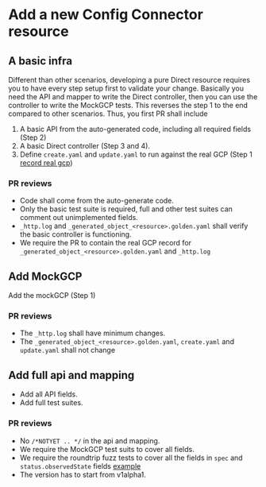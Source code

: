 # Add a new Config Connector resource

## A basic infra 

Different than other scenarios, developing a pure Direct resource requires you to have every step setup first to validate your change. Basically you need the API and mapper to write the Direct controller, then you can use the controller to write the MockGCP tests. This reverses the step 1 to the end compared to other scenarios. Thus, you first PR shall include

1. A basic API from the auto-generated code, including all required fields (Step 2)
2. A basic Direct controller (Step 3 and 4).
3. Define `create.yaml` and `update.yaml` to run against the real GCP (Step 1 [record real gcp](../guides/1-add-mockgcp-tests.md#record-real-gcp-log))

### PR reviews

* Code shall come from the auto-generate code.
* Only the basic test suite is required, full and other test suites can comment out unimplemented fields.
* `_http.log` and  `_generated_object_<resource>.golden.yaml` shall verify the basic controller is functioning.
* We require the PR to contain the real GCP record for `_generated_object_<resource>.golden.yaml` and `_http.log` 

## Add MockGCP 

Add the mockGCP (Step 1) 

### PR reviews

* The `_http.log` shall have minimum changes.
* The  `_generated_object_<resource>.golden.yaml`, `create.yaml` and `update.yaml` shall not change

## Add full api and mapping

* Add all API fields.
* Add full test suites.

### PR reviews 

* No `/*NOTYET .. */` in the api and mapping.
* We require the MockGCP test suits to cover all fields. 
* We require the roundtrip fuzz tests to cover all the fields in `spec` and `status.observedState` fields [example](https://github.com/GoogleCloudPlatform/k8s-config-connector/blob/0bbac86ace6ab2f4051b574f026d5fe47fa05b75/pkg/controller/direct/redis/cluster/roundtrip_test.go#L92)
* The version has to start from v1alpha1. 